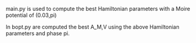 main.py is used to compute the best Hamiltonian parameters with a Moire potential of (0.03,pi)

In bopt.py are computed the best A_M,V using the above Hamiltonian parameters and phase pi. 

